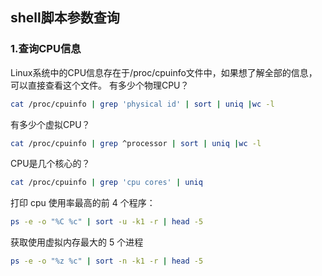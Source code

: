 ## shell脚本参数查询

### 1.查询CPU信息

Linux系统中的CPU信息存在于/proc/cpuinfo文件中，如果想了解全部的信息，可以直接查看这个文件。
有多少个物理CPU？

```bash
cat /proc/cpuinfo | grep 'physical id' | sort | uniq |wc -l
```

有多少个虚拟CPU？

```bash
cat /proc/cpuinfo | grep ^processor | sort | uniq |wc -l
```

CPU是几个核心的？

```bash
cat /proc/cpuinfo | grep 'cpu cores' | uniq
```

打印 cpu 使用率最高的前 4 个程序：

```bash
ps -e -o "%C %c" | sort -u -k1 -r | head -5
```

获取使用虚拟内存最大的 5 个进程

```bash
ps -e -o "%z %c" | sort -n -k1 -r | head -5
```

